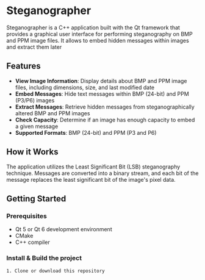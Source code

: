 # Steganographer

Steganographer is a C++ application built with the Qt framework that provides a graphical user interface for performing steganography on BMP and PPM image files. It allows to embed hidden messages within images and extract them later


## Features

* **View Image Information**: Display details about BMP and PPM image files, including dimensions, size, and last modified date
* **Embed Messages**: Hide text messages within BMP (24-bit) and PPM (P3/P6) images
* **Extract Messages**: Retrieve hidden messages from steganographically altered BMP and PPM images
* **Check Capacity**: Determine if an image has enough capacity to embed a given message
* **Supported Formats**: BMP (24-bit) and PPM (P3 and P6)


## How it Works

The application utilizes the Least Significant Bit (LSB) steganography technique. Messages are converted into a binary stream, and each bit of the message replaces the least significant bit of the image's pixel data.


## Getting Started


### Prerequisites

  - Qt 5 or Qt 6 development environment
  - CMake 
  - C++ compiler 

  
### Install & Build the project

    1. Clone or download this repository
